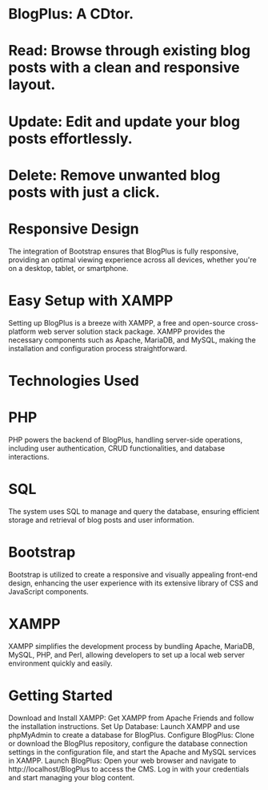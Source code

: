 # BlogPlus: A CDtor.
# Read: Browse through existing blog posts with a clean and responsive layout.
# Update: Edit and update your blog posts effortlessly.
# Delete: Remove unwanted blog posts with just a click.

# Responsive Design
The integration of Bootstrap ensures that BlogPlus is fully responsive, providing an optimal viewing experience across all devices, whether you're on a desktop, tablet, or smartphone.

# Easy Setup with XAMPP
Setting up BlogPlus is a breeze with XAMPP, a free and open-source cross-platform web server solution stack package. XAMPP provides the necessary components such as Apache, MariaDB, and MySQL, making the installation and configuration process straightforward.

# Technologies Used
# PHP
PHP powers the backend of BlogPlus, handling server-side operations, including user authentication, CRUD functionalities, and database interactions.

# SQL
The system uses SQL to manage and query the database, ensuring efficient storage and retrieval of blog posts and user information.

# Bootstrap
Bootstrap is utilized to create a responsive and visually appealing front-end design, enhancing the user experience with its extensive library of CSS and JavaScript components.

# XAMPP
XAMPP simplifies the development process by bundling Apache, MariaDB, MySQL, PHP, and Perl, allowing developers to set up a local web server environment quickly and easily.

# Getting Started
Download and Install XAMPP: Get XAMPP from Apache Friends and follow the installation instructions.
Set Up Database: Launch XAMPP and use phpMyAdmin to create a database for BlogPlus.
Configure BlogPlus: Clone or download the BlogPlus repository, configure the database connection settings in the configuration file, and start the Apache and MySQL services in XAMPP.
Launch BlogPlus: Open your web browser and navigate to http://localhost/BlogPlus to access the CMS. Log in with your credentials and start managing your blog content.